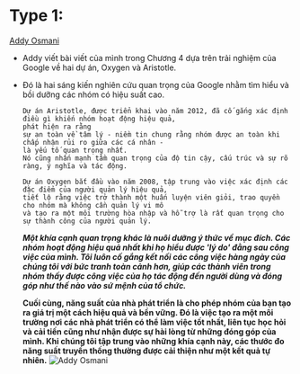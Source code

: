 # Type 1:
[Addy Osmani](https://newsletter.techworld-with-milan.com/p/how-google-build-great-engineering?ref=dailydev)
- Addy viết bài viết của mình trong Chương 4 dựa trên trải nghiệm của Google về hai dự án, Oxygen và Aristotle.
- Đó là hai sáng kiến ​​nghiên cứu quan trọng của Google nhằm tìm hiểu và bồi dưỡng các nhóm có hiệu suất cao.
  ```
  Dự án Aristotle, được triển khai vào năm 2012, đã cố gắng xác định điều gì khiến nhóm hoạt động hiệu quả,
  phát hiện ra rằng
  sự an toàn về tâm lý - niềm tin chung rằng nhóm được an toàn khi chấp nhận rủi ro giữa các cá nhân -
  là yếu tố quan trọng nhất.
  Nó cũng nhấn mạnh tầm quan trọng của độ tin cậy, cấu trúc và sự rõ ràng, ý nghĩa và tác động.
  ```
  ```
  Dự án Oxygen bắt đầu vào năm 2008, tập trung vào việc xác định các đặc điểm của người quản lý hiệu quả,
  tiết lộ rằng việc trở thành một huấn luyện viên giỏi, trao quyền cho nhóm mà không cần quản lý vi mô
  và tạo ra một môi trường hòa nhập và hỗ trợ là rất quan trọng cho sự thành công của người quản lý.
  ```
  ***Một khía cạnh quan trọng khác là nuôi dưỡng ý thức về mục đích. Các nhóm hoạt động hiệu quả nhất khi họ hiểu được 'lý do' đằng sau công việc của mình. Tôi luôn cố gắng kết nối các công việc hàng ngày của chúng tôi với bức tranh toàn cảnh hơn, giúp các thành viên trong nhóm thấy được công việc của họ tác động đến người dùng và đóng góp như thế nào vào sứ mệnh của tổ chức.***

  **Cuối cùng, năng suất của nhà phát triển là cho phép nhóm của bạn tạo ra giá trị một cách hiệu quả và bền vững. Đó là việc tạo ra một môi trường nơi các nhà phát triển có thể làm việc tốt nhất, liên tục học hỏi và cải tiến cũng như nhận được sự hài lòng từ những đóng góp của mình. Khi chúng tôi tập trung vào những khía cạnh này, các thước đo năng suất truyền thống thường được cải thiện như một kết quả tự nhiên.**
  ![Addy Osmani](https://substackcdn.com/image/fetch/f_auto,q_auto:good,fl_progressive:steep/https%3A%2F%2Fsubstack-post-media.s3.amazonaws.com%2Fpublic%2Fimages%2F276baf4e-1a43-470e-81a7-134e31fb9ac6_1522x493.png)
